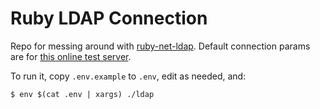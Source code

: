 # Ruby LDAP Connection

Repo for messing around with [ruby-net-ldap](https://github.com/ruby-ldap/ruby-net-ldap). Default connection params are for [this online test server](https://www.forumsys.com/tutorials/integration-how-to/ldap/online-ldap-test-server/).

To run it, copy `.env.example` to `.env`, edit as needed, and:

```
$ env $(cat .env | xargs) ./ldap
```

